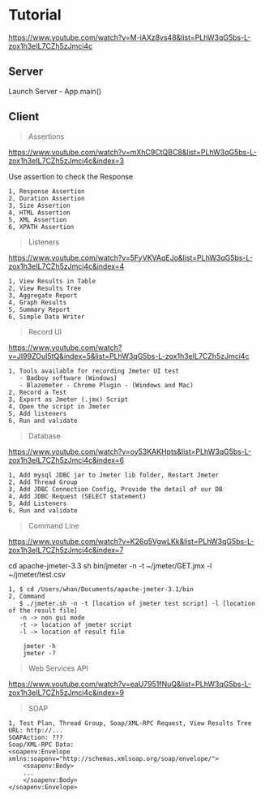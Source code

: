 # Tutorial

https://www.youtube.com/watch?v=M-iAXz8vs48&list=PLhW3qG5bs-L-zox1h3eIL7CZh5zJmci4c

## Server

Launch Server - App.main()

## Client

> Assertions

https://www.youtube.com/watch?v=mXhC9CtQBC8&list=PLhW3qG5bs-L-zox1h3eIL7CZh5zJmci4c&index=3

Use assertion to check the Response

```
1, Response Assertion
2, Duration Assertion
3, Size Assertion
4, HTML Assertion
5, XML Assertion
6, XPATH Assertion
```

> Listeners

https://www.youtube.com/watch?v=5FyVKVAqEJo&list=PLhW3qG5bs-L-zox1h3eIL7CZh5zJmci4c&index=4

```
1, View Results in Table
2, View Results Tree
3, Aggregate Report
4, Graph Results
5, Summary Report
6, Simple Data Writer
```

> Record UI

https://www.youtube.com/watch?v=JI99ZOuI5tQ&index=5&list=PLhW3qG5bs-L-zox1h3eIL7CZh5zJmci4c

```
1, Tools available for recording Jmeter UI test
   - Badboy software (Windows)
   - Blazemeter - Chrome Plugin - (Windows and Mac)
2, Record a Test
3, Export as Jmeter (.jmx) Script
4, Open the script in Jmeter
5, Add listeners
6, Run and validate
```

> Database

https://www.youtube.com/watch?v=oy53KAKHpts&list=PLhW3qG5bs-L-zox1h3eIL7CZh5zJmci4c&index=6

```
1, Add mysql JDBC jar to Jmeter lib folder, Restart Jmeter
2, Add Thread Group
3, Add JDBC Connection Config, Provide the detail of our DB
4, Add JDBC Request (SELECT statement)
5, Add Listeners
6, Run and validate
```

> Command Line

https://www.youtube.com/watch?v=K26q5VgwLKk&list=PLhW3qG5bs-L-zox1h3eIL7CZh5zJmci4c&index=7

cd apache-jmeter-3.3
sh bin/jmeter -n -t ~/jmeter/GET.jmx -l ~/jmeter/test.csv

```
1, $ cd /Users/whan/Documents/apache-jmeter-3.1/bin
2, Command
   $ ./jmeter.sh -n -t [location of jmeter test script] -l [location of the result file]
   -n -> non gui mode
   -t -> location of jmeter script
   -l -> location of result file

    jmeter -h
    jmeter -?
```

> Web Services API

https://www.youtube.com/watch?v=eaU7951fNuQ&list=PLhW3qG5bs-L-zox1h3eIL7CZh5zJmci4c&index=9

> SOAP

```
1, Test Plan, Thread Group, Soap/XML-RPC Request, View Results Tree
URL: http://...
SOAPAction: ???
Soap/XML-RPC Data:
<soapenv:Envelope xmlns:soapenv="http://schemas.xmlsoap.org/soap/envelope/">
    <soapenv:Body>
    ...
    </soapenv:Body>
</soapenv:Envelope>
```
